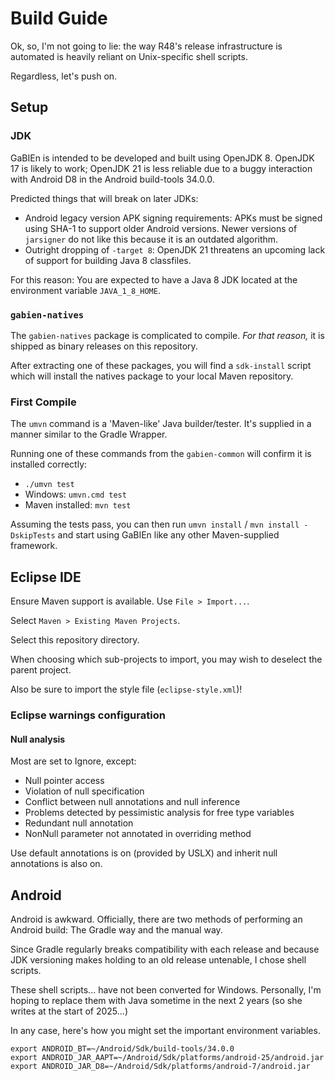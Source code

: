 # Build Guide

Ok, so, I'm not going to lie: the way R48's release infrastructure is automated is heavily reliant on Unix-specific shell scripts.

Regardless, let's push on.

## Setup

### JDK

GaBIEn is intended to be developed and built using OpenJDK 8. OpenJDK 17 is likely to work; OpenJDK 21 is less reliable due to a buggy interaction with Android D8 in the Android build-tools 34.0.0.

Predicted things that will break on later JDKs:

* Android legacy version APK signing requirements: APKs must be signed using SHA-1 to support older Android versions. Newer versions of `jarsigner` do not like this because it is an outdated algorithm.
* Outright dropping of `-target 8`: OpenJDK 21 threatens an upcoming lack of support for building Java 8 classfiles.

For this reason: You are expected to have a Java 8 JDK located at the environment variable `JAVA_1_8_HOME`.

### `gabien-natives`

The `gabien-natives` package is complicated to compile. *For that reason,* it is shipped as binary releases on this repository.

After extracting one of these packages, you will find a `sdk-install` script which will install the natives package to your local Maven repository.

### First Compile

The `umvn` command is a 'Maven-like' Java builder/tester. It's supplied in a manner similar to the Gradle Wrapper.

Running one of these commands from the `gabien-common` will confirm it is installed correctly:

* `./umvn test`
* Windows: `umvn.cmd test`
* Maven installed: `mvn test`

Assuming the tests pass, you can then run `umvn install` / `mvn install -DskipTests` and start using GaBIEn like any other Maven-supplied framework.

## Eclipse IDE

Ensure Maven support is available. Use `File > Import...`.

Select `Maven > Existing Maven Projects`.

Select this repository directory.

When choosing which sub-projects to import, you may wish to deselect the parent project.

Also be sure to import the style file (`eclipse-style.xml`)!

### Eclipse warnings configuration

#### Null analysis

Most are set to Ignore, except:

* Null pointer access
* Violation of null specification
* Conflict between null annotations and null inference
* Problems detected by pessimistic analysis for free type variables
* Redundant null annotation
* NonNull parameter not annotated in overriding method

Use default annotations is on (provided by USLX) and inherit null annotations is also on.

## Android

Android is awkward. Officially, there are two methods of performing an Android build: The Gradle way and the manual way.

Since Gradle regularly breaks compatibility with each release and because JDK versioning makes holding to an old release untenable, I chose shell scripts.

These shell scripts... have not been converted for Windows. Personally, I'm hoping to replace them with Java sometime in the next 2 years (so she writes at the start of 2025...)

In any case, here's how you might set the important environment variables.

```
export ANDROID_BT=~/Android/Sdk/build-tools/34.0.0
export ANDROID_JAR_AAPT=~/Android/Sdk/platforms/android-25/android.jar
export ANDROID_JAR_D8=~/Android/Sdk/platforms/android-7/android.jar
```
